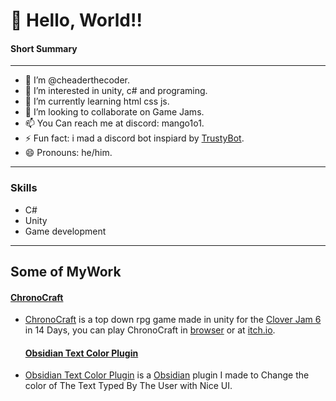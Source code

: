 # **👋 Hello, World!!**

#### Short Summary
*********************************************************************
- 👋 I’m @cheaderthecoder.                                       
- 👀 I’m interested in unity, c# and programing.         
- 🌱 I’m currently learning html css js.                                         
- 💞️ I’m looking to collaborate on Game Jams.                       
- 📫 You Can reach me at discord: mango1o1.                                                     
- ⚡ Fun fact: i mad a discord bot inspiard by [TrustyBot](https://github.com/RyanFloresTT/TrustyBot/blob/master/TrustyBot/).
- 😄 Pronouns: he/him.                                                
*********************************************************************
### Skills 
- C#
- Unity
- Game development

---
## Some of MyWork
 #### [ChronoCraft](https://github.com/cheaderthecoder/cc) 
- [ChronoCraft](https://github.com/cheaderthecoder/cc) is a top down rpg game made in unity for the [Clover Jam 6](https://itch.io/jam/clover-jam-6) in 14 Days, you can play ChronoCraft in
  [browser](https://cheaderthecoder.github.io/cc/) or at [itch.io](https://itch.io/jam/clover-jam-6/rate/2628338).

  #### [Obsidian Text Color Plugin](https://github.com/cheaderthecoder/obsidian-plugin-textcolor) 
- [Obsidian Text Color Plugin](https://github.com/cheaderthecoder/obsidian-plugin-textcolor) is a [Obsidian](https://obsidian.md/) plugin
  I made to Change the color of The Text Typed By The User with Nice UI.


<!---
cheaderthecoder/cheaderthecoder is a ✨ special ✨ repository because its `README.md` (this file) appears on your GitHub profile.
You can click the Preview link to take a look at your changes.
--->
